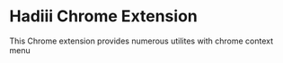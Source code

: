 # Hadiii Chrome Extension

This Chrome extension provides numerous utilites with chrome context menu
